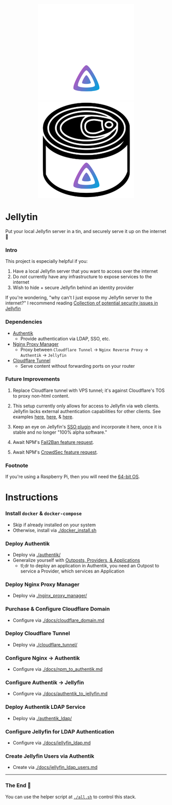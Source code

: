 <p align="center">
  <img src="./assets/jellytin-dark.svg#gh-dark-mode-only" width="300">
  <img src="./assets/jellytin-light.svg#gh-light-mode-only" width="300">
</p>

# Jellytin

Put your local Jellyfin server in a tin, and securely serve it up on the internet 🚀


### Intro
This project is especially helpful if you:
1) Have a local Jellyfin server that you want to access over the internet
1) Do *not* currently have any infrastructure to expose services to the internet
1) Wish to hide + secure Jellyfin behind an identity provider

If you're wondering, "why can't I just expose my Jellyfin server to the internet?"
I recommend reading [Collection of potential security issues in Jellyfin](https://github.com/jellyfin/jellyfin/issues/5415)


### Dependencies
* [Authentik](https://goauthentik.io/)
  * Provide authentication via LDAP, SSO, etc.
* [Nginx Proxy Manager](https://nginxproxymanager.com/)
  * Proxy between `Cloudflare Tunnel` -> `Nginx Reverse Proxy` -> `Authentik` -> `Jellyfin`
* [Cloudflare Tunnel](https://www.cloudflare.com/products/tunnel/)
  * Serve content without forwarding ports on your router


### Future Improvements

1) Replace Cloudflare tunnel with VPS tunnel; it's against Cloudflare's TOS to proxy non-html content.

1) This setup currently only allows for access to Jellyfin via web clients.
Jellyfin lacks external authentication capabilities for other clients.
See examples [here](https://github.com/jellyfin/jellyfin-android/issues/123),
[here](https://features.jellyfin.org/posts/471/header-authentication),
& [here](https://features.jellyfin.org/posts/1461/capability-to-specify-client-certificate-for-android-client).

1) Keep an eye on Jellyfin's [SSO plugin](https://github.com/9p4/jellyfin-plugin-sso)
and incorporate it here, once it is stable and no longer "100% alpha software."

1) Await NPM's [Fail2Ban feature request](https://github.com/NginxProxyManager/nginx-proxy-manager/issues/39).

1) Await NPM's [CrowdSec feature request](https://github.com/NginxProxyManager/nginx-proxy-manager/issues/1131).


### Footnote
If you're using a Raspberry Pi, then you will need the [64-bit OS](https://www.raspberrypi.com/news/raspberry-pi-os-64-bit/).


# Instructions


### Install `docker` & `docker-compose`
* Skip if already installed on your system
* Otherwise, install via [./docker_install.sh](./docker_install.sh)

### Deploy Authentik
* Deploy via [./authentik/](./authentik/)
* Generalize yourself with [Outposts, Providers, & Applications](https://goauthentik.io/docs/terminology)
  * tl;dr to deploy an application in Authentik, you need an Outpost to service a Provider, which services an Application

### Deploy Nginx Proxy Manager
* Deploy via [./nginx_proxy_manager/](./nginx_proxy_manager/)

### Purchase & Configure Cloudflare Domain
* Configure via [./docs/cloudflare_domain.md](./docs/cloudflare_domain.md)

### Deploy Cloudflare Tunnel
* Deploy via [./cloudflare_tunnel/](./cloudflare_tunnel/)

### Configure Nginx -> Authentik
* Configure via [./docs/npm_to_authentik.md](./docs/npm_to_authentik.md)

### Configure Authentik -> Jellyfin
* Configure via [./docs/authentik_to_jellyfin.md](./docs/authentik_to_jellyfin.md)

### Deploy Authentik LDAP Service
* Deploy via [./authentik_ldap/](./authentik_ldap/)

### Configure Jellyfin for LDAP Authentication
* Configure via [./docs/jellyfin_ldap.md](./docs/jellyfin_ldap.md)

### Create Jellyfin Users via Authentik
* Create via [./docs/jellyfin_ldap_users.md](./docs/jellyfin_ldap_users.md)

---

### The End 🎉

You can use the helper script at [`./all.sh`](./all.sh) to control this stack.
